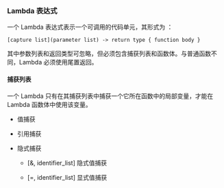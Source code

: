 ### Lambda 表达式

一个 Lambda 表达式表示一个可调用的代码单元，其形式为 ：

```
[capture list](parameter list) -> return type { function body }
```

其中参数列表和返回类型可忽略，但必须包含捕获列表和函数体。与普通函数不同，Lambda 必须使用尾置返回。


#### 捕获列表

一个 Lambda 只有在其捕获列表中捕获一个它所在函数中的局部变量，才能在 Lambda 函数体中使用该变量。

* 值捕获

* 引用捕获

* 隐式捕获

    * [&, identifier_list] 隐式值捕获

    * [=, identifier_list] 显式值捕获


    

